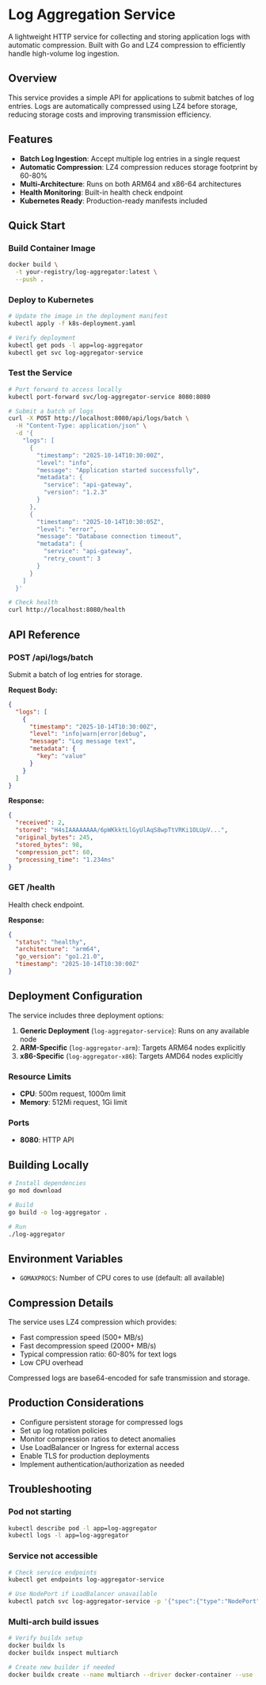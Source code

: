 # Log Aggregation Service

A lightweight HTTP service for collecting and storing application logs with automatic compression. Built with Go and LZ4 compression to efficiently handle high-volume log ingestion.

## Overview

This service provides a simple API for applications to submit batches of log entries. Logs are automatically compressed using LZ4 before storage, reducing storage costs and improving transmission efficiency.

## Features

- **Batch Log Ingestion**: Accept multiple log entries in a single request
- **Automatic Compression**: LZ4 compression reduces storage footprint by 60-80%
- **Multi-Architecture**: Runs on both ARM64 and x86-64 architectures
- **Health Monitoring**: Built-in health check endpoint
- **Kubernetes Ready**: Production-ready manifests included

## Quick Start

### Build Container Image

```bash
docker build \
  -t your-registry/log-aggregator:latest \
  --push .
```

### Deploy to Kubernetes

```bash
# Update the image in the deployment manifest
kubectl apply -f k8s-deployment.yaml

# Verify deployment
kubectl get pods -l app=log-aggregator
kubectl get svc log-aggregator-service
```

### Test the Service

```bash
# Port forward to access locally
kubectl port-forward svc/log-aggregator-service 8080:8080

# Submit a batch of logs
curl -X POST http://localhost:8080/api/logs/batch \
  -H "Content-Type: application/json" \
  -d '{
    "logs": [
      {
        "timestamp": "2025-10-14T10:30:00Z",
        "level": "info",
        "message": "Application started successfully",
        "metadata": {
          "service": "api-gateway",
          "version": "1.2.3"
        }
      },
      {
        "timestamp": "2025-10-14T10:30:05Z",
        "level": "error",
        "message": "Database connection timeout",
        "metadata": {
          "service": "api-gateway",
          "retry_count": 3
        }
      }
    ]
  }'

# Check health
curl http://localhost:8080/health
```

## API Reference

### POST /api/logs/batch

Submit a batch of log entries for storage.

**Request Body:**
```json
{
  "logs": [
    {
      "timestamp": "2025-10-14T10:30:00Z",
      "level": "info|warn|error|debug",
      "message": "Log message text",
      "metadata": {
        "key": "value"
      }
    }
  ]
}
```

**Response:**
```json
{
  "received": 2,
  "stored": "H4sIAAAAAAAA/6pWKkktLlGyUlAqS8wpTtVRKi1OLUpV...",
  "original_bytes": 245,
  "stored_bytes": 98,
  "compression_pct": 60,
  "processing_time": "1.234ms"
}
```

### GET /health

Health check endpoint.

**Response:**
```json
{
  "status": "healthy",
  "architecture": "arm64",
  "go_version": "go1.21.0",
  "timestamp": "2025-10-14T10:30:00Z"
}
```

## Deployment Configuration

The service includes three deployment options:

1. **Generic Deployment** (`log-aggregator-service`): Runs on any available node
2. **ARM-Specific** (`log-aggregator-arm`): Targets ARM64 nodes explicitly
3. **x86-Specific** (`log-aggregator-x86`): Targets AMD64 nodes explicitly

### Resource Limits

- **CPU**: 500m request, 1000m limit
- **Memory**: 512Mi request, 1Gi limit

### Ports

- **8080**: HTTP API

## Building Locally

```bash
# Install dependencies
go mod download

# Build
go build -o log-aggregator .

# Run
./log-aggregator
```

## Environment Variables

- `GOMAXPROCS`: Number of CPU cores to use (default: all available)

## Compression Details

The service uses LZ4 compression which provides:
- Fast compression speed (500+ MB/s)
- Fast decompression speed (2000+ MB/s)
- Typical compression ratio: 60-80% for text logs
- Low CPU overhead

Compressed logs are base64-encoded for safe transmission and storage.

## Production Considerations

- Configure persistent storage for compressed logs
- Set up log rotation policies
- Monitor compression ratios to detect anomalies
- Use LoadBalancer or Ingress for external access
- Enable TLS for production deployments
- Implement authentication/authorization as needed

## Troubleshooting

### Pod not starting
```bash
kubectl describe pod -l app=log-aggregator
kubectl logs -l app=log-aggregator
```

### Service not accessible
```bash
# Check service endpoints
kubectl get endpoints log-aggregator-service

# Use NodePort if LoadBalancer unavailable
kubectl patch svc log-aggregator-service -p '{"spec":{"type":"NodePort"}}'
```

### Multi-arch build issues
```bash
# Verify buildx setup
docker buildx ls
docker buildx inspect multiarch

# Create new builder if needed
docker buildx create --name multiarch --driver docker-container --use
```
